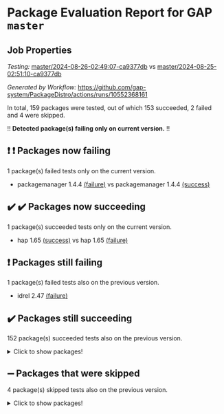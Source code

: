 # Package Evaluation Report for GAP `master`

## Job Properties

*Testing:* [master/2024-08-26-02:49:07-ca9377db](https://github.com/gap-system/PackageDistro/blob/data/reports/master/2024-08-26-02:49:07-ca9377db) vs [master/2024-08-25-02:51:10-ca9377db](https://github.com/gap-system/PackageDistro/blob/data/reports/master/2024-08-25-02:51:10-ca9377db)

*Generated by Workflow:* https://github.com/gap-system/PackageDistro/actions/runs/10552368161

In total, 159 packages were tested, out of which 153 succeeded, 2 failed and 4 were skipped.

:bangbang: **Detected package(s) failing only on current version.** :bangbang:

## :exclamation: :exclamation: Packages now failing

1 package(s) failed tests only on the current version.
- packagemanager 1.4.4 [(failure)](https://github.com/gap-system/PackageDistro/actions/runs/10552368161/job/29231339436) vs packagemanager 1.4.4 [(success)](https://github.com/gap-system/PackageDistro/actions/runs/10543369969/job/29211352101)

## :heavy_check_mark: :heavy_check_mark: Packages now succeeding

1 package(s) succeeded tests only on the current version.
- hap 1.65 [(success)](https://github.com/gap-system/PackageDistro/actions/runs/10552368161/job/29231334102) vs hap 1.65 [(failure)](https://github.com/gap-system/PackageDistro/actions/runs/10543369969/job/29211348968)

## :exclamation: Packages still failing

1 package(s) failed tests also on the previous version.
- idrel 2.47 [(failure)](https://github.com/gap-system/PackageDistro/actions/runs/10552368161/job/29231334922)

## :heavy_check_mark: Packages still succeeding

152 package(s) succeeded tests also on the previous version.
<details><summary>Click to show packages!</summary>

- 4ti2interface 2023.02-04 [(success)](https://github.com/gap-system/PackageDistro/actions/runs/10552368161/job/29231319899)
- ace 5.6.2 [(success)](https://github.com/gap-system/PackageDistro/actions/runs/10552368161/job/29231323087)
- aclib 1.3.2 [(success)](https://github.com/gap-system/PackageDistro/actions/runs/10552368161/job/29231323570)
- agt 0.3.1 [(success)](https://github.com/gap-system/PackageDistro/actions/runs/10552368161/job/29231324066)
- alnuth 3.2.1 [(success)](https://github.com/gap-system/PackageDistro/actions/runs/10552368161/job/29231324278)
- anupq 3.3.0 [(success)](https://github.com/gap-system/PackageDistro/actions/runs/10552368161/job/29231325899)
- atlasrep 2.1.8 [(success)](https://github.com/gap-system/PackageDistro/actions/runs/10552368161/job/29231326636)
- autodoc 2023.06.19 [(success)](https://github.com/gap-system/PackageDistro/actions/runs/10552368161/job/29231326834)
- automata 1.15 [(success)](https://github.com/gap-system/PackageDistro/actions/runs/10552368161/job/29231326964)
- automgrp 1.3.2 [(success)](https://github.com/gap-system/PackageDistro/actions/runs/10552368161/job/29231327113)
- autpgrp 1.11 [(success)](https://github.com/gap-system/PackageDistro/actions/runs/10552368161/job/29231327286)
- cap 2024.08-02 [(success)](https://github.com/gap-system/PackageDistro/actions/runs/10552368161/job/29231327456)
- caratinterface 2.3.6 [(success)](https://github.com/gap-system/PackageDistro/actions/runs/10552368161/job/29231327583)
- cddinterface 2022.11.01 [(success)](https://github.com/gap-system/PackageDistro/actions/runs/10552368161/job/29231327716)
- circle 1.6.6 [(success)](https://github.com/gap-system/PackageDistro/actions/runs/10552368161/job/29231327881)
- classicpres 1.22 [(success)](https://github.com/gap-system/PackageDistro/actions/runs/10552368161/job/29231328032)
- cohomolo 1.6.11 [(success)](https://github.com/gap-system/PackageDistro/actions/runs/10552368161/job/29231328184)
- congruence 1.2.6 [(success)](https://github.com/gap-system/PackageDistro/actions/runs/10552368161/job/29231328341)
- corelg 1.57 [(success)](https://github.com/gap-system/PackageDistro/actions/runs/10552368161/job/29231328483)
- crime 1.6 [(success)](https://github.com/gap-system/PackageDistro/actions/runs/10552368161/job/29231328626)
- crisp 1.4.6 [(success)](https://github.com/gap-system/PackageDistro/actions/runs/10552368161/job/29231328778)
- crypting 0.10.4 [(success)](https://github.com/gap-system/PackageDistro/actions/runs/10552368161/job/29231328924)
- cryst 4.1.27 [(success)](https://github.com/gap-system/PackageDistro/actions/runs/10552368161/job/29231329063)
- crystcat 1.1.10 [(success)](https://github.com/gap-system/PackageDistro/actions/runs/10552368161/job/29231329211)
- ctbllib 1.3.9 [(success)](https://github.com/gap-system/PackageDistro/actions/runs/10552368161/job/29231329341)
- cubefree 1.19 [(success)](https://github.com/gap-system/PackageDistro/actions/runs/10552368161/job/29231329492)
- curlinterface 2.3.2 [(success)](https://github.com/gap-system/PackageDistro/actions/runs/10552368161/job/29231329650)
- cvec 2.8.1 [(success)](https://github.com/gap-system/PackageDistro/actions/runs/10552368161/job/29231329811)
- datastructures 0.3.0 [(success)](https://github.com/gap-system/PackageDistro/actions/runs/10552368161/job/29231329943)
- deepthought 1.0.6 [(success)](https://github.com/gap-system/PackageDistro/actions/runs/10552368161/job/29231330088)
- design 1.8 [(success)](https://github.com/gap-system/PackageDistro/actions/runs/10552368161/job/29231330261)
- difsets 2.3.1 [(success)](https://github.com/gap-system/PackageDistro/actions/runs/10552368161/job/29231330419)
- digraphs 1.7.1 [(success)](https://github.com/gap-system/PackageDistro/actions/runs/10552368161/job/29231330557)
- edim 1.3.8 [(success)](https://github.com/gap-system/PackageDistro/actions/runs/10552368161/job/29231330711)
- example 4.3.4 [(success)](https://github.com/gap-system/PackageDistro/actions/runs/10552368161/job/29231330844)
- examplesforhomalg 2023.10-01 [(success)](https://github.com/gap-system/PackageDistro/actions/runs/10552368161/job/29231330996)
- factint 1.6.3 [(success)](https://github.com/gap-system/PackageDistro/actions/runs/10552368161/job/29231331152)
- ferret 1.0.11 [(success)](https://github.com/gap-system/PackageDistro/actions/runs/10552368161/job/29231331259)
- fga 1.5.0 [(success)](https://github.com/gap-system/PackageDistro/actions/runs/10552368161/job/29231331397)
- fining 1.5.6 [(success)](https://github.com/gap-system/PackageDistro/actions/runs/10552368161/job/29231331510)
- float 1.0.4 [(success)](https://github.com/gap-system/PackageDistro/actions/runs/10552368161/job/29231331654)
- format 1.4.4 [(success)](https://github.com/gap-system/PackageDistro/actions/runs/10552368161/job/29231331782)
- forms 1.2.11 [(success)](https://github.com/gap-system/PackageDistro/actions/runs/10552368161/job/29231331908)
- fplsa 1.2.6 [(success)](https://github.com/gap-system/PackageDistro/actions/runs/10552368161/job/29231332055)
- fr 2.4.13 [(success)](https://github.com/gap-system/PackageDistro/actions/runs/10552368161/job/29231332185)
- francy 2.0.3 [(success)](https://github.com/gap-system/PackageDistro/actions/runs/10552368161/job/29231332303)
- fwtree 1.3 [(success)](https://github.com/gap-system/PackageDistro/actions/runs/10552368161/job/29231332411)
- gapdoc 1.6.7 [(success)](https://github.com/gap-system/PackageDistro/actions/runs/10552368161/job/29231332531)
- gauss 2023.02-04 [(success)](https://github.com/gap-system/PackageDistro/actions/runs/10552368161/job/29231332676)
- gaussforhomalg 2024.07-01 [(success)](https://github.com/gap-system/PackageDistro/actions/runs/10552368161/job/29231332789)
- gbnp 1.0.5 [(success)](https://github.com/gap-system/PackageDistro/actions/runs/10552368161/job/29231332925)
- generalizedmorphismsforcap 2024.04-01 [(success)](https://github.com/gap-system/PackageDistro/actions/runs/10552368161/job/29231333032)
- genss 1.6.9 [(success)](https://github.com/gap-system/PackageDistro/actions/runs/10552368161/job/29231333131)
- gradedmodules 2024.01-01 [(success)](https://github.com/gap-system/PackageDistro/actions/runs/10552368161/job/29231333233)
- gradedringforhomalg 2024.07-01 [(success)](https://github.com/gap-system/PackageDistro/actions/runs/10552368161/job/29231333358)
- grape 4.9.0 [(success)](https://github.com/gap-system/PackageDistro/actions/runs/10552368161/job/29231333481)
- groupoids 1.74 [(success)](https://github.com/gap-system/PackageDistro/actions/runs/10552368161/job/29231333601)
- grpconst 2.6.5 [(success)](https://github.com/gap-system/PackageDistro/actions/runs/10552368161/job/29231333722)
- guarana 0.96.3 [(success)](https://github.com/gap-system/PackageDistro/actions/runs/10552368161/job/29231333839)
- guava 3.19 [(success)](https://github.com/gap-system/PackageDistro/actions/runs/10552368161/job/29231333988)
- hapcryst 0.1.15 [(success)](https://github.com/gap-system/PackageDistro/actions/runs/10552368161/job/29231334207)
- hecke 1.5.3 [(success)](https://github.com/gap-system/PackageDistro/actions/runs/10552368161/job/29231334306)
- help 4.0 [(success)](https://github.com/gap-system/PackageDistro/actions/runs/10552368161/job/29231334451)
- homalg 2024.01-01 [(success)](https://github.com/gap-system/PackageDistro/actions/runs/10552368161/job/29231334669)
- homalgtocas 2023.11-01 [(success)](https://github.com/gap-system/PackageDistro/actions/runs/10552368161/job/29231334813)
- images 1.3.2 [(success)](https://github.com/gap-system/PackageDistro/actions/runs/10552368161/job/29231335020)
- intpic 0.3.0 [(success)](https://github.com/gap-system/PackageDistro/actions/runs/10552368161/job/29231335149)
- io 4.8.3 [(success)](https://github.com/gap-system/PackageDistro/actions/runs/10552368161/job/29231335279)
- io_forhomalg 2023.02-04 [(success)](https://github.com/gap-system/PackageDistro/actions/runs/10552368161/job/29231335398)
- irredsol 1.4.4 [(success)](https://github.com/gap-system/PackageDistro/actions/runs/10552368161/job/29231335529)
- json 2.2.1 [(success)](https://github.com/gap-system/PackageDistro/actions/runs/10552368161/job/29231335663)
- jupyterkernel 1.5.1 [(success)](https://github.com/gap-system/PackageDistro/actions/runs/10552368161/job/29231335774)
- jupyterviz 1.5.6 [(success)](https://github.com/gap-system/PackageDistro/actions/runs/10552368161/job/29231335909)
- kan 1.37 [(success)](https://github.com/gap-system/PackageDistro/actions/runs/10552368161/job/29231336021)
- kbmag 1.5.11 [(success)](https://github.com/gap-system/PackageDistro/actions/runs/10552368161/job/29231336143)
- laguna 3.9.7 [(success)](https://github.com/gap-system/PackageDistro/actions/runs/10552368161/job/29231336269)
- liealgdb 2.2.1 [(success)](https://github.com/gap-system/PackageDistro/actions/runs/10552368161/job/29231336388)
- liepring 2.9.1 [(success)](https://github.com/gap-system/PackageDistro/actions/runs/10552368161/job/29231336516)
- liering 2.4.2 [(success)](https://github.com/gap-system/PackageDistro/actions/runs/10552368161/job/29231336621)
- linearalgebraforcap 2024.08-03 [(success)](https://github.com/gap-system/PackageDistro/actions/runs/10552368161/job/29231336756)
- lins 0.9 [(success)](https://github.com/gap-system/PackageDistro/actions/runs/10552368161/job/29231336879)
- localizeringforhomalg 2023.10-01 [(success)](https://github.com/gap-system/PackageDistro/actions/runs/10552368161/job/29231337000)
- loops 3.4.3 [(success)](https://github.com/gap-system/PackageDistro/actions/runs/10552368161/job/29231337116)
- lpres 1.1.1 [(success)](https://github.com/gap-system/PackageDistro/actions/runs/10552368161/job/29231337236)
- majoranaalgebras 1.5.2 [(success)](https://github.com/gap-system/PackageDistro/actions/runs/10552368161/job/29231337343)
- mapclass 1.4.6 [(success)](https://github.com/gap-system/PackageDistro/actions/runs/10552368161/job/29231337482)
- matgrp 0.70 [(success)](https://github.com/gap-system/PackageDistro/actions/runs/10552368161/job/29231337624)
- matricesforhomalg 2024.07-01 [(success)](https://github.com/gap-system/PackageDistro/actions/runs/10552368161/job/29231337741)
- modisom 2.5.4 [(success)](https://github.com/gap-system/PackageDistro/actions/runs/10552368161/job/29231337856)
- modulepresentationsforcap 2024.08-01 [(success)](https://github.com/gap-system/PackageDistro/actions/runs/10552368161/job/29231337981)
- modules 2024.01-01 [(success)](https://github.com/gap-system/PackageDistro/actions/runs/10552368161/job/29231338103)
- monoidalcategories 2024.06-02 [(success)](https://github.com/gap-system/PackageDistro/actions/runs/10552368161/job/29231338232)
- nconvex 2022.09-01 [(success)](https://github.com/gap-system/PackageDistro/actions/runs/10552368161/job/29231338359)
- nilmat 1.4.2 [(success)](https://github.com/gap-system/PackageDistro/actions/runs/10552368161/job/29231338502)
- nock 1.5 [(success)](https://github.com/gap-system/PackageDistro/actions/runs/10552368161/job/29231338620)
- normalizinterface 1.3.6 [(success)](https://github.com/gap-system/PackageDistro/actions/runs/10552368161/job/29231338756)
- nq 2.5.11 [(success)](https://github.com/gap-system/PackageDistro/actions/runs/10552368161/job/29231338911)
- numericalsgps 1.3.1 [(success)](https://github.com/gap-system/PackageDistro/actions/runs/10552368161/job/29231339029)
- openmath 11.5.3 [(success)](https://github.com/gap-system/PackageDistro/actions/runs/10552368161/job/29231339171)
- orb 4.9.0 [(success)](https://github.com/gap-system/PackageDistro/actions/runs/10552368161/job/29231339306)
- patternclass 2.4.3 [(success)](https://github.com/gap-system/PackageDistro/actions/runs/10552368161/job/29231339596)
- permut 2.0.5 [(success)](https://github.com/gap-system/PackageDistro/actions/runs/10552368161/job/29231339713)
- polenta 1.3.10 [(success)](https://github.com/gap-system/PackageDistro/actions/runs/10552368161/job/29231339832)
- polymaking 0.8.7 [(success)](https://github.com/gap-system/PackageDistro/actions/runs/10552368161/job/29231339964)
- primgrp 3.4.4 [(success)](https://github.com/gap-system/PackageDistro/actions/runs/10552368161/job/29231340084)
- profiling 2.5.4 [(success)](https://github.com/gap-system/PackageDistro/actions/runs/10552368161/job/29231340202)
- qdistrnd 0.9.4 [(success)](https://github.com/gap-system/PackageDistro/actions/runs/10552368161/job/29231340359)
- qpa 1.35 [(success)](https://github.com/gap-system/PackageDistro/actions/runs/10552368161/job/29231340490)
- quagroup 1.8.4 [(success)](https://github.com/gap-system/PackageDistro/actions/runs/10552368161/job/29231340605)
- radiroot 2.9 [(success)](https://github.com/gap-system/PackageDistro/actions/runs/10552368161/job/29231340747)
- rcwa 4.7.1 [(success)](https://github.com/gap-system/PackageDistro/actions/runs/10552368161/job/29231340905)
- rds 1.8 [(success)](https://github.com/gap-system/PackageDistro/actions/runs/10552368161/job/29231341025)
- recog 1.4.2 [(success)](https://github.com/gap-system/PackageDistro/actions/runs/10552368161/job/29231341135)
- repndecomp 1.3.0 [(success)](https://github.com/gap-system/PackageDistro/actions/runs/10552368161/job/29231341289)
- repsn 3.1.2 [(success)](https://github.com/gap-system/PackageDistro/actions/runs/10552368161/job/29231341425)
- resclasses 4.7.3 [(success)](https://github.com/gap-system/PackageDistro/actions/runs/10552368161/job/29231341567)
- ringsforhomalg 2024.06-01 [(success)](https://github.com/gap-system/PackageDistro/actions/runs/10552368161/job/29231341704)
- sco 2023.08-01 [(success)](https://github.com/gap-system/PackageDistro/actions/runs/10552368161/job/29231341851)
- scscp 2.4.3 [(success)](https://github.com/gap-system/PackageDistro/actions/runs/10552368161/job/29231341990)
- semigroups 5.3.7 [(success)](https://github.com/gap-system/PackageDistro/actions/runs/10552368161/job/29231342112)
- sglppow 2.4 [(success)](https://github.com/gap-system/PackageDistro/actions/runs/10552368161/job/29231342295)
- sgpviz 0.999.5 [(success)](https://github.com/gap-system/PackageDistro/actions/runs/10552368161/job/29231342479)
- simpcomp 2.1.14 [(success)](https://github.com/gap-system/PackageDistro/actions/runs/10552368161/job/29231342603)
- singular 2024.06.03 [(success)](https://github.com/gap-system/PackageDistro/actions/runs/10552368161/job/29231342741)
- sl2reps 1.1 [(success)](https://github.com/gap-system/PackageDistro/actions/runs/10552368161/job/29231342859)
- sla 1.6.2 [(success)](https://github.com/gap-system/PackageDistro/actions/runs/10552368161/job/29231343014)
- smallgrp 1.5.4 [(success)](https://github.com/gap-system/PackageDistro/actions/runs/10552368161/job/29231343151)
- smallsemi 0.7.0 [(success)](https://github.com/gap-system/PackageDistro/actions/runs/10552368161/job/29231343306)
- sonata 2.9.6 [(success)](https://github.com/gap-system/PackageDistro/actions/runs/10552368161/job/29231343439)
- sophus 1.27 [(success)](https://github.com/gap-system/PackageDistro/actions/runs/10552368161/job/29231343558)
- sotgrps 1.2 [(success)](https://github.com/gap-system/PackageDistro/actions/runs/10552368161/job/29231343697)
- spinsym 1.5.2 [(success)](https://github.com/gap-system/PackageDistro/actions/runs/10552368161/job/29231343837)
- standardff 1.0 [(success)](https://github.com/gap-system/PackageDistro/actions/runs/10552368161/job/29231343975)
- symbcompcc 1.3.2 [(success)](https://github.com/gap-system/PackageDistro/actions/runs/10552368161/job/29231344105)
- thelma 1.3 [(success)](https://github.com/gap-system/PackageDistro/actions/runs/10552368161/job/29231344238)
- tomlib 1.2.11 [(success)](https://github.com/gap-system/PackageDistro/actions/runs/10552368161/job/29231344376)
- toolsforhomalg 2024.07-01 [(success)](https://github.com/gap-system/PackageDistro/actions/runs/10552368161/job/29231344493)
- toric 1.9.6 [(success)](https://github.com/gap-system/PackageDistro/actions/runs/10552368161/job/29231344626)
- toricvarieties 2022.07.13 [(success)](https://github.com/gap-system/PackageDistro/actions/runs/10552368161/job/29231344816)
- transgrp 3.6.5 [(success)](https://github.com/gap-system/PackageDistro/actions/runs/10552368161/job/29231345141)
- typeset 1.2.2 [(success)](https://github.com/gap-system/PackageDistro/actions/runs/10552368161/job/29231345269)
- ugaly 4.1.3 [(success)](https://github.com/gap-system/PackageDistro/actions/runs/10552368161/job/29231345388)
- unipot 1.6 [(success)](https://github.com/gap-system/PackageDistro/actions/runs/10552368161/job/29231345525)
- unitlib 4.2.0 [(success)](https://github.com/gap-system/PackageDistro/actions/runs/10552368161/job/29231345645)
- utils 0.85 [(success)](https://github.com/gap-system/PackageDistro/actions/runs/10552368161/job/29231345761)
- uuid 0.7 [(success)](https://github.com/gap-system/PackageDistro/actions/runs/10552368161/job/29231345845)
- walrus 0.9991 [(success)](https://github.com/gap-system/PackageDistro/actions/runs/10552368161/job/29231345941)
- wedderga 4.10.5 [(success)](https://github.com/gap-system/PackageDistro/actions/runs/10552368161/job/29231346054)
- xmod 2.92 [(success)](https://github.com/gap-system/PackageDistro/actions/runs/10552368161/job/29231346155)
- xmodalg 1.23 [(success)](https://github.com/gap-system/PackageDistro/actions/runs/10552368161/job/29231346260)
- yangbaxter 0.10.6 [(success)](https://github.com/gap-system/PackageDistro/actions/runs/10552368161/job/29231346363)
- zeromqinterface 0.15 [(success)](https://github.com/gap-system/PackageDistro/actions/runs/10552368161/job/29231346476)
</details>

## :heavy_minus_sign: Packages that were skipped

4 package(s) skipped tests also on the previous version.
<details><summary>Click to show packages!</summary>

- browse 1.8.21 [(skipped)](https://github.com/gap-system/PackageDistro/actions/runs/10552368161/job/29231075534)
- itc 1.5.1 [(skipped)](https://github.com/gap-system/PackageDistro/actions/runs/10552368161/job/29231075534)
- polycyclic 2.16 [(skipped)](https://github.com/gap-system/PackageDistro/actions/runs/10552368161/job/29231075534)
- xgap 4.32 [(skipped)](https://github.com/gap-system/PackageDistro/actions/runs/10552368161/job/29231075534)
</details>

